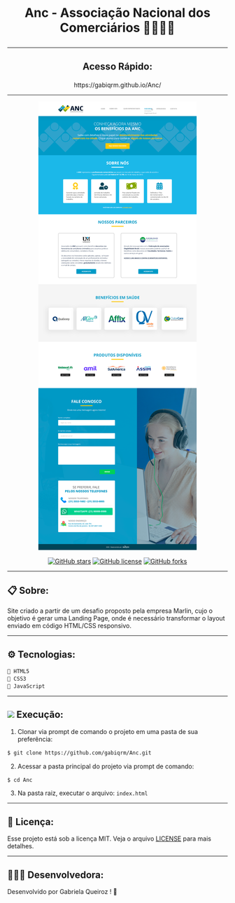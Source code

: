 # <p align="center">Anc - Associação Nacional dos Comerciários 📱👷🏻‍♂️ </p>


---
## <p align="center">Acesso Rápido:</p>
<p align="center">https://gabiqrm.github.io/Anc/</p>


---
<p align="center">
   <img src="img/siteAnc.png" alt="Site da Anc"/>
</p>

<div align="center">

[![GitHub stars](https://img.shields.io/github/stars/gabiqrm/Anc)](https://github.com/gabiqrm/Anc)<space> <space>[![GitHub license](https://img.shields.io/github/license/gabiqrm/Anc)](https://github.com/gabiqrm/Anc/blob/master/LICENSE)<space> <space>[![GitHub forks](https://img.shields.io/github/forks/gabiqrm/Anc)](https://github.com/gabiqrm/Anc/)

</div>

---
## 📋 Sobre:

Site criado a partir de um desafio proposto pela empresa Marlin, cujo o objetivo é gerar uma Landing Page, onde é necessário transformar o layout enviado em código HTML/CSS responsivo.

---
## ⚙️ Tecnologias:

```bash
📍 HTML5
📍 CSS3
📍 JavaScript
```

---
## ![](https://img.icons8.com/metro/20/000000/run-command.png) Execução:
1. Clonar via prompt de comando o projeto em uma pasta de sua preferência:
```bash
$ git clone https://github.com/gabiqrm/Anc.git
```
2. Acessar a pasta principal do projeto via prompt de comando:
```bash
$ cd Anc
```
3. Na pasta raiz, executar o arquivo: `index.html`

---
## 🔐 Licença:
Esse projeto está sob a licença MIT. Veja o arquivo [LICENSE](LICENSE) para mais detalhes.

---

## 👩🏻‍💻 Desenvolvedora:

Desenvolvido por Gabriela Queiroz ! 💜
